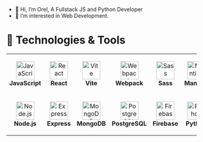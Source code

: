 - 👋 Hi, I’m Orel, A Fullstack JS and Python Developer
- 👀 I’m interested in Web Development.

# 🔧 Technologies & Tools

<table>
  <tr>
    <td align="center" height="108" width="108">
      <img src="https://cdn.jsdelivr.net/gh/devicons/devicon/icons/javascript/javascript-plain.svg" width="48"
        height="48" alt="JavaScript" />
      <br /><strong>JavaScript</strong>
    </td>
    <td align="center" height="108" width="108">
      <img src="https://cdn.jsdelivr.net/gh/devicons/devicon/icons/react/react-original.svg" width="48" height="48"
        alt="React" />
      <br /><strong>React</strong>
    </td>
    <td align="center" height="108" width="108">
      <img src="https://upload.wikimedia.org/wikipedia/commons/f/f1/Vitejs-logo.svg" width="48" height="48"
        alt="Vite" />
      <br /><strong>Vite</strong>
    </td>
    <td align="center" height="108" width="108">
      <img src="https://cdn.jsdelivr.net/gh/devicons/devicon/icons/webpack/webpack-original.svg" width="48" height="48"
        alt="Webpack" />
      <br /><strong>Webpack</strong>
    </td>
    <td align="center" height="108" width="108">
      <img src="https://cdn.jsdelivr.net/gh/devicons/devicon/icons/sass/sass-original.svg" width="48" height="48"
        alt="Sass" />
      <br /><strong>Sass</strong>
    </td>
    <td align="center" height="108" width="108">
      <img src="https://mantine.dev/_next/static/media/mantine-logo.075997af.svg" width="48" height="48"
        alt="Mantine" />
      <br /><strong>Mantine</strong>
    </td>
    <td align="center" height="108" width="108">
      <img src="https://cdn.jsdelivr.net/gh/devicons/devicon/icons/jest/jest-plain.svg" width="48" height="48"
        alt="Jest" />
      <br /><strong>Jest</strong>
    </td>
  </tr>
  
  <tr>
    <td align="center" height="108" width="108">
      <img src="https://cdn.jsdelivr.net/gh/devicons/devicon/icons/nodejs/nodejs-original.svg" width="48"
        height="48" alt="Node.js" />
      <br /><strong>Node.js</strong>
    </td>
    <td align="center" height="108" width="108">
      <img src="https://cdn.jsdelivr.net/gh/devicons/devicon/icons/express/express-original.svg" width="48" height="48"
        alt="Express" />
      <br /><strong>Express</strong>
    </td>
    <td align="center" height="108" width="108">
      <img src="https://cdn.jsdelivr.net/gh/devicons/devicon/icons/mongodb/mongodb-original.svg" width="48" height="48"
        alt="MongoDB" />
      <br /><strong>MongoDB</strong>
    </td>
        <td align="center" height="108" width="108">
      <img src="https://cdn.jsdelivr.net/gh/devicons/devicon@latest/icons/postgresql/postgresql-original.svg" width="48" height="48"
        alt="PostgreSQL" />
      <br /><strong>PostgreSQL</strong>
    </td>
    <td align="center" height="108" width="108">
      <img src="https://cdn.jsdelivr.net/gh/devicons/devicon/icons/firebase/firebase-plain.svg" width="48" height="48"
        alt="Firebase" />
      <br /><strong>Firebase</strong>
    </td>
    <td align="center" height="108" width="108">
      <img src="https://cdn.jsdelivr.net/gh/devicons/devicon/icons/python/python-original.svg" width="48" height="48"
        alt="Python" />
      <br /><strong>Python</strong>
    </td>
    <td align="center" height="108" width="108">
      <img src="https://cdn.jsdelivr.net/gh/devicons/devicon/icons/flask/flask-original.svg" width="48" height="48"
        alt="Flask" />
      <br /><strong>Flask</strong>
    </td>
  </tr>
</table>

